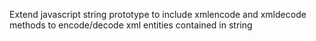 Extend javascript string prototype to include xmlencode and xmldecode methods to encode/decode xml entities contained in string

